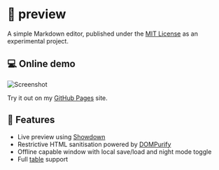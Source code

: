 # 📝 preview
A simple Markdown editor, published under the [MIT License](https://github.com/yasinS/preview/blob/master/LICENSE) as an experimental project.

## 💻 Online demo

![Screenshot]()

Try it out on my [GitHub Pages](https://yasins.github.io/preview/index.html) site.

## 📓 Features
* Live preview using [Showdown](https://github.com/showdownjs/showdown) 
* Restrictive HTML sanitisation powered by [DOMPurify](https://github.com/cure53/DOMpurify)
* Offline capable window with local save/load and night mode toggle
* Full [table](https://www.npmjs.com/package/showdown-table) support
